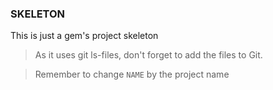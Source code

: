 ### SKELETON
This is just a gem's project skeleton

> As it uses git ls-files, don't forget to
add the files to Git.

> Remember to change `NAME` by the project name
